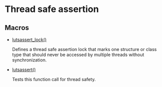 # Thread safe assertion
## Macros
* [lutsassert_lock()](group___runtime_t_s_assert_1gae4c7253ee456ba5e24224ccf576a4294.md)

    Defines a thread safe assertion lock that marks one structure or class type that should never be accessed by multiple threads without synchronization. 

* [lutsassert()](group___runtime_t_s_assert_1ga4922ccc9a32024a703fe3fddb61f9951.md)

    Tests this function call for thread safety. 

